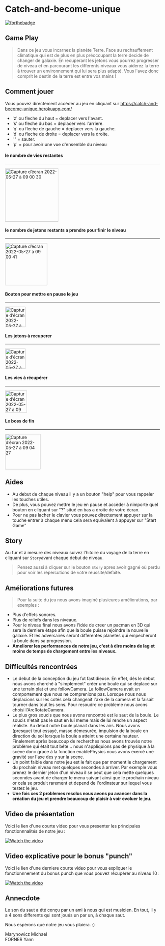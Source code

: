 # Catch-and-become-unique
[![forthebadge](http://forthebadge.com/images/badges/built-with-love.svg)](http://forthebadge.com)


**Game Play**
---
> Dans ce jeu vous incarnez la planète Terre. Face au rechauffement climatique qui est de plus en plus préoccupant la terre decide de changer de galaxie. En recuperant les jetons vous pourrez progresser de niveau et en parcourant les differents niveaux vous aiderez la terre à trouver un environnement qui lui sera plus adapté. Vous l'avez donc comprit le destin de la terre est entre vos mains !

**Comment jouer**
---
Vous pouvez directement accéder au jeu en cliquant sur <a href="https://catch-and-become-unique.herokuapp.com/">https://catch-and-become-unique.herokuapp.com/</a>
- 'z' ou fleche du haut = deplacer vers l'avant. 
- 's' ou fleche du bas = deplacer vers l'arriere. 
- 'q' ou fleche de gauche = deplacer vers la gauche. 
- 'd' ou fleche de droite = deplacer vers la droite. 
- ' ' = sauter. 
- 'p' = pour avoir une vue d'ensemble du niveau

#### le nombre de vies restantes
---
<img width="173" alt="Capture d’écran 2022-05-27 à 09 00 30" src="https://user-images.githubusercontent.com/79304440/170649502-296173f4-f7d0-43b7-a8d4-4b803ce92900.png">

#### le nombre de jetons restants a prendre pour finir le niveau
---
<img width="137" alt="Capture d’écran 2022-05-27 à 09 00 41" src="https://user-images.githubusercontent.com/79304440/170649829-67eba81b-2b91-4fef-83e1-e5628c08cecc.png">


#### Bouton pour mettre en pause le jeu
---
<img width="66" alt="Capture d’écran 2022-05-27 à 09 01 03" src="https://user-images.githubusercontent.com/79304440/170649848-749f2e5a-b62b-4e5d-96cd-b9cc882cacf1.png">


#### Les jetons à recuperer 
---
<img width="66" alt="Capture d’écran 2022-05-27 à 09 02 03" src="https://user-images.githubusercontent.com/79304440/170649882-2f1f9d8f-eb0d-4ca2-b5a8-7b2e1ca5a499.png">


#### Les vies à récupérer
---
<img width="71" alt="Capture d’écran 2022-05-27 à 09 02 46" src="https://user-images.githubusercontent.com/79304440/170649958-1d15b8e5-91c9-4d87-978b-db3958f3556f.png">

#### Le boss de fin
---
<img width="115" alt="Capture d’écran 2022-05-27 à 09 04 27" src="https://user-images.githubusercontent.com/79304440/170649906-6f53b722-8295-497a-b92e-1594c4f3d3ae.png">


**Aides**
---
* Au debut de chaque niveau il y a un bouton "help" pour vous rappeler les touches utiles.
* De plus, vous pouvez mettre le jeu en pause et accèder à nimporte quel bouton en cliquant sur "?" situé en bas a droite de votre écran.
* Pour ne pas lacher le clavier vous pouvez directement appuyer sur la touche entrer à chaque menu cela sera equivalent à appuyer sur "Start Game"

**Story**
---
Au fur et à mesure des niveaux suivez l'hitoire du voyage de la terre en cliquant sur ``Story``avant chaque debut de niveau.
> Pensez aussi à cliquer sur le bouton ``Story`` apres avoir gagné où perdu pour voir les repercutions de votre reussite/defaite.

**Améliorations futures**
---
> Pour la suite du jeu nous avons imaginé plusieures améliorations, par exemples : 
- Plus d'effets sonores.
- Plus de reliefs dans les niveaux.
- Pour le niveau final nous avons l'idée de creer un pacman en 3D qui sera la derniere étape afin que la boule puisse rejoindre la nouvelle galaxie. Et les adversaires seront differentes planetes qui empecheront la boule dans sa progression.
- **Ameliorer les performances de notre jeu, c'est à dire moins de lag et moins de temps de chargement entre les niveaux.**

**Difficultés rencontrées**
---
- Le debut de la conception du jeu fut fastidieuse. En effet, dés le debut nous avons cherché à "simplement" créer une boule qui se deplace sur une terrain plat et une followCamera. La followCamera avait un comportement que nous ne comprenions pas. Lorsque nous nous deplacions sur les cotés cela changeait l'axe de la camera et la faisait tourner dans tout les sens. Pour resoudre ce probleme nous avons choisi l'ArcRotateCamera.
-  Le plus gros soucis que nous avons rencontré est le saut de la boule. Le soucis n'etait pas le saut en lui meme mais de lui rendre un aspect réaliste. Au debut notre boule planait dans les airs. Nous avons (presque) tout essayé, masse démesurée, impulsion de la boule en direction du sol lorsque la boule a atteint une certaine hauteur. Finalement après beaucoup de recherches nous avons trouvés notre problème qui était tout bête... nous n'appliquions pas de physique à la scene donc grace à la fonction enablePhysics nous avons exercé une gravité sur l'axe des y sur la scene.
-  Un point faible dans notre jeu est le fait que par moment le chargement du prochain niveau met quelques secondes à arriver. Par exemple vous prenez le dernier jeton d'un niveau il se peut que cela mette quelques secondes avant de charger le menu suivant ainsi que le prochain niveau or cela se produit rarement et depend de l'ordinateur sur lequel vous testez le jeu.
-  **Une fois ces 2 problemes resolus nous avons pu avancer dans la création du jeu et prendre beaucoup de plaisir à voir evoluer le jeu.**

**Video de présentation**
---
Voici le lien d'une courte video pour vous presenter les principales fonctionnnalités de notre jeu : 

[![Watch the video](https://user-images.githubusercontent.com/79304440/171142420-04269344-48a2-47f7-803c-cb1a2bb80a1a.png)](https://youtu.be/f2Y4p5jHhW4)

**Video explicative pour le bonus "punch"**
---
Voici le lien d'une derniere courte video pour vous expliquer le fonctionnnement du bonus punch que vous pouvez récupérer au niveau 10 : 

[![Watch the video](https://user-images.githubusercontent.com/79304440/171153204-43dff6f7-85ba-4c75-ab0e-74391de07ee9.png)](https://youtu.be/CFs4h-C-GCc)

**Annecdote**
---
Le son du saut a été conçu par un ami à nous qui est musicien. En tout, il y a 4 sons differents qui sont joués un par un, à chaque saut.


Nous espérons que notre jeu vous plaiera. :)

Marynowicz Michael   
FORNER Yann
